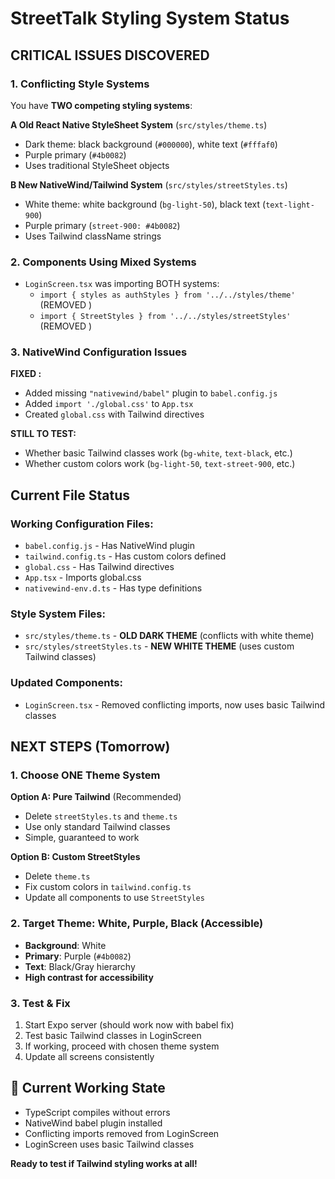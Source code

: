 # StreetTalk Styling System Status

## CRITICAL ISSUES DISCOVERED

### 1. Conflicting Style Systems
You have **TWO competing styling systems**:

**A Old React Native StyleSheet System** (`src/styles/theme.ts`)
- Dark theme: black background (`#000000`), white text (`#fffaf0`)
- Purple primary (`#4b0082`)
- Uses traditional StyleSheet objects

**B New NativeWind/Tailwind System** (`src/styles/streetStyles.ts`)
- White theme: white background (`bg-light-50`), black text (`text-light-900`)  
- Purple primary (`street-900: #4b0082`)
- Uses Tailwind className strings

### 2. Components Using Mixed Systems
- `LoginScreen.tsx` was importing BOTH systems:
  - `import { styles as authStyles } from '../../styles/theme'` (REMOVED )
  - `import { StreetStyles } from '../../styles/streetStyles'` (REMOVED )

### 3. NativeWind Configuration Issues

**FIXED :**
- Added missing `"nativewind/babel"` plugin to `babel.config.js`
- Added `import './global.css'` to `App.tsx`
- Created `global.css` with Tailwind directives

**STILL TO TEST:**
- Whether basic Tailwind classes work (`bg-white`, `text-black`, etc.)
- Whether custom colors work (`bg-light-50`, `text-street-900`, etc.)

## Current File Status

### Working Configuration Files:
- `babel.config.js` - Has NativeWind plugin
- `tailwind.config.ts` - Has custom colors defined
- `global.css` - Has Tailwind directives
- `App.tsx` - Imports global.css
- `nativewind-env.d.ts` - Has type definitions

### Style System Files:
-  `src/styles/theme.ts` - **OLD DARK THEME** (conflicts with white theme)
-  `src/styles/streetStyles.ts` - **NEW WHITE THEME** (uses custom Tailwind classes)

### Updated Components:
-  `LoginScreen.tsx` - Removed conflicting imports, now uses basic Tailwind classes

## NEXT STEPS (Tomorrow)

### 1. Choose ONE Theme System
**Option A: Pure Tailwind** (Recommended)
- Delete `streetStyles.ts` and `theme.ts`  
- Use only standard Tailwind classes
- Simple, guaranteed to work

**Option B: Custom StreetStyles**
- Delete `theme.ts`
- Fix custom colors in `tailwind.config.ts`
- Update all components to use `StreetStyles`

### 2. Target Theme: White, Purple, Black (Accessible)
- **Background**: White
- **Primary**: Purple (`#4b0082`) 
- **Text**: Black/Gray hierarchy
- **High contrast for accessibility**

### 3. Test & Fix
1. Start Expo server (should work now with babel fix)
2. Test basic Tailwind classes in LoginScreen
3. If working, proceed with chosen theme system
4. Update all screens consistently

## 🔧 Current Working State
- TypeScript compiles without errors
- NativeWind babel plugin installed
- Conflicting imports removed from LoginScreen
- LoginScreen uses basic Tailwind classes

**Ready to test if Tailwind styling works at all!**
